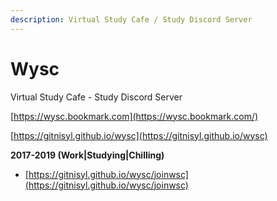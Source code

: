 ```yaml
---
description: Virtual Study Cafe / Study Discord Server
---
```


# Wysc

Virtual Study Cafe - Study Discord Server

[https://wysc.bookmark.com](https://wysc.bookmark.com/)

[https://gitnisyl.github.io/wysc](https://gitnisyl.github.io/wysc)



**2017-2019 \(Work\|Studying\|Chilling\)**

* [https://gitnisyl.github.io/wysc/joinwsc](https://gitnisyl.github.io/wysc/joinwsc)



